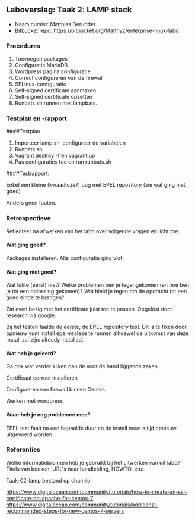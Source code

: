 ## Laboverslag: Taak 2: LAMP stack

- Naam cursist: Matthias Derudder
- Bitbucket repo: https://bitbucket.org/Matthyz/enterprise-linux-labo

### Procedures

1. Toevoegen packages
2. Configuratie MariaDB
3. Wordpress pagina configuratie
4. Correct configureren van de firewall
5. SELinux-configuratie
6. Self-signed certificate aanmaken
7. Self-signed certificate opzetten
8. Runbats.sh runnen met lampbats.

### Testplan en -rapport

####Testplan

1. Importeer lamp.sh, configureer de variabelen
2. Runbats.sh
3. Vagrant destroy -f en vagrant up
4. Pas configuraties toe en run runbats.sh

####Testrapport:

Enkel een kleine (kwaadloze?) bug  met EPEL repository (zie wat ging niet goed)

Anders geen fouten.

### Retrospectieve

Reflecteer na afwerken van het labo over volgende vragen en licht toe:

#### Wat ging goed?

Packages installeren.
Alle configuratie ging vlot.

#### Wat ging niet goed?

Wat lukte (eerst) niet? Welke problemen ben je tegengekomen (en hoe ben je tot een oplossing gekomen)? Wat hield je tegen om de opdracht tot een goed einde te brengen?

Zat even bezig met het certificate juist toe te passen. Opgelost door research via google.

Bij het testen faalde de eerste, de EPEL repository test. Dit is te fixen door opnieuw yum install epel-realese te runnen alhoewel de uitkomst van deze install zal zijn: already installed.

#### Wat heb je geleerd?

Ga ook wat verder kijken dan de voor de hand liggende zaken.

Certificaat correct installeren

Configureren van firewall binnen Centos.

Werken met wordpress

#### Waar heb je nog problemen mee?

EPEL test faalt na een bepaalde duur en de install moet altijd opnieuw uitgevoerd worden.


### Referenties

Welke informatiebronnen heb je gebruikt bij het uitwerken van dit labo? Titels van boeken, URL's naar handleiding, HOWTO, enz.

Taak-02-lamp bestand op chamilo

https://www.digitalocean.com/community/tutorials/how-to-create-an-ssl-certificate-on-apache-for-centos-7
https://www.digitalocean.com/community/tutorials/additional-recommended-steps-for-new-centos-7-servers